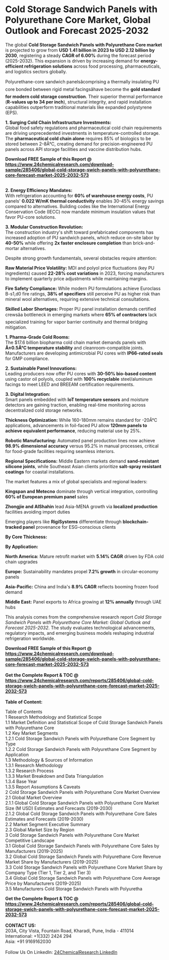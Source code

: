 <h1>Cold Storage Sandwich Panels with Polyurethane Core Market, Global Outlook and Forecast 2025-2032</h1><p>The global <strong>Cold Storage Sandwich Panels with Polyurethane Core market</strong> is projected to grow from <strong>USD 1.41 billion in 2023 to USD 2.12 billion by 2030</strong>, registering a steady <strong>CAGR of 6.00%</strong> during the forecast period (2025-2032). This expansion is driven by increasing demand for <strong>energy-efficient refrigeration solutions</strong> across food processing, pharmaceuticals, and logistics sectors globally.</p><p>Polyurethane-core sandwich panelsâcomprising a thermally insulating PU core bonded between rigid metal facingsâhave become the <strong>gold standard for modern cold storage construction</strong>. Their superior thermal performance (<strong>R-values up to 34 per inch</strong>), structural integrity, and rapid installation capabilities outperform traditional materials like expanded polystyrene (EPS).</p><p><strong>1. Surging Cold Chain Infrastructure Investments:</strong><br>
Global food safety regulations and pharmaceutical cold chain requirements are driving unprecedented investments in temperature-controlled storage. The <strong>pharmaceutical cold chain alone</strong> requires 85% of biologics to be stored between 2-8Â°C, creating demand for precision-engineered PU panels across API storage facilities and vaccine distribution hubs.</p><div><b>Download FREE Sample of this Report @ 
            <a href="https://www.24chemicalresearch.com/download-sample/285406/global-cold-storage-swich-panels-with-polyurethane-core-forecast-market-2025-2032-573">
            https://www.24chemicalresearch.com/download-sample/285406/global-cold-storage-swich-panels-with-polyurethane-core-forecast-market-2025-2032-573</a></b></div><br><p><strong>2. Energy Efficiency Mandates:</strong><br>
With refrigeration accounting for <strong>60% of warehouse energy costs</strong>, PU panels' <strong>0.022 W/mK thermal conductivity</strong> enables 30-45% energy savings compared to alternatives. Building codes like the International Energy Conservation Code (IECC) now mandate minimum insulation values that favor PU-core solutions.</p><p><strong>3. Modular Construction Revolution:</strong><br>
The construction industry's shift toward prefabricated components has increased adoption of PU sandwich panels, which reduce on-site labor by <strong>40-50%</strong> while offering <strong>2x faster enclosure completion</strong> than brick-and-mortar alternatives.</p><p>Despite strong growth fundamentals, several obstacles require attention:</p><p><strong>Raw Material Price Volatility:</strong> MDI and polyol price fluctuations (key PU ingredients) caused <strong>22-28% cost variations</strong> in 2023, forcing manufacturers to implement quarterly price adjustments while maintaining margins.</p><p><strong>Fire Safety Compliance:</strong> While modern PU formulations achieve Euroclass B-s1,d0 fire ratings, <strong>38% of specifiers</strong> still perceive PU as higher risk than mineral wool alternatives, requiring extensive technical consultations.</p><p><strong>Skilled Labor Shortages:</strong> Proper PU panel installation demands certified crewsâa bottleneck in emerging markets where <strong>65% of contractors</strong> lack specialized training for vapor barrier continuity and thermal bridging mitigation.</p><p><strong>1. Pharma-Grade Cold Rooms:</strong><br>
The $17.6 billion biopharma cold chain market demands panels with <strong>Â±0.5Â°C temperature stability</strong> and cleanroom-compatible joints. Manufacturers are developing antimicrobial PU cores with <strong>IP66-rated seals</strong> for GMP compliance.</p><p><strong>2. Sustainable Panel Innovations:</strong><br>
Leading producers now offer PU cores with <strong>30-50% bio-based content</strong> using castor oil polyols, coupled with <strong>100% recyclable</strong> steel/aluminum facings to meet LEED and BREEAM certification requirements.</p><p><strong>3. Digital Integration:</strong><br>
Smart panels embedded with <strong>IoT temperature sensors</strong> and moisture detectors are gaining traction, enabling real-time monitoring across decentralized cold storage networks.</p><p><strong>Thickness Optimization:</strong> While 160-180mm remains standard for -20Â°C applications, advancements in foil-faced PU allow <strong>120mm panels to achieve equivalent performance</strong>, reducing material use by 25%.</p><p><strong>Robotic Manufacturing:</strong> Automated panel production lines now achieve <strong>98.9% dimensional accuracy</strong> versus 95.2% in manual processes, critical for food-grade facilities requiring seamless interiors.</p><p><strong>Regional Specifications:</strong> Middle Eastern markets demand <strong>sand-resistant silicone joints</strong>, while Southeast Asian clients prioritize <strong>salt-spray resistant coatings</strong> for coastal installations.</p><p>The market features a mix of global specialists and regional leaders:</p><p><strong>Kingspan and Metecno</strong> dominate through vertical integration, controlling <strong>60% of European premium panel</strong> sales</p><p><strong>Zhongjie and AlShahin</strong> lead Asia-MENA growth via <strong>localized production</strong> facilities avoiding import duties</p><p>Emerging players like <strong>RigiSystems</strong> differentiate through <strong>blockchain-tracked panel</strong> provenance for ESG-conscious clients</p><p><strong>By Core Thickness:</strong></p><p><strong>By Application:</strong></p><p><strong>North America:</strong> Mature retrofit market with <strong>5.14% CAGR</strong> driven by FDA cold chain upgrades</p><p><strong>Europe:</strong> Sustainability mandates propel <strong>7.2% growth</strong> in circular-economy panels</p><p><strong>Asia-Pacific:</strong> China and India's <strong>8.9% CAGR</strong> reflects booming frozen food demand</p><p><strong>Middle East:</strong> Panel exports to Africa growing at <strong>12% annually</strong> through UAE hubs</p><p>This analysis comes from the comprehensive research report <em>Cold Storage Sandwich Panels with Polyurethane Core Market: Global Outlook and Forecast 2025-2032</em>. The study evaluates technological advancements, regulatory impacts, and emerging business models reshaping industrial refrigeration worldwide.</p><div><b>Download FREE Sample of this Report @ 
            <a href="https://www.24chemicalresearch.com/download-sample/285406/global-cold-storage-swich-panels-with-polyurethane-core-forecast-market-2025-2032-573">
            https://www.24chemicalresearch.com/download-sample/285406/global-cold-storage-swich-panels-with-polyurethane-core-forecast-market-2025-2032-573</a></b></div><br><div><b>Get the Complete Report & TOC @ 
            <a href="https://www.24chemicalresearch.com/reports/285406/global-cold-storage-swich-panels-with-polyurethane-core-forecast-market-2025-2032-573">
            https://www.24chemicalresearch.com/reports/285406/global-cold-storage-swich-panels-with-polyurethane-core-forecast-market-2025-2032-573</a></b></div><br>
            <b>Table of Content:</b><p>Table of Contents<br />
1 Research Methodology and Statistical Scope<br />
1.1 Market Definition and Statistical Scope of Cold Storage Sandwich Panels with Polyurethane Core<br />
1.2 Key Market Segments<br />
1.2.1 Cold Storage Sandwich Panels with Polyurethane Core Segment by Type<br />
1.2.2 Cold Storage Sandwich Panels with Polyurethane Core Segment by Application<br />
1.3 Methodology & Sources of Information<br />
1.3.1 Research Methodology<br />
1.3.2 Research Process<br />
1.3.3 Market Breakdown and Data Triangulation<br />
1.3.4 Base Year<br />
1.3.5 Report Assumptions & Caveats<br />
2 Cold Storage Sandwich Panels with Polyurethane Core Market Overview<br />
2.1 Global Market Overview<br />
2.1.1 Global Cold Storage Sandwich Panels with Polyurethane Core Market Size (M USD) Estimates and Forecasts (2019-2030)<br />
2.1.2 Global Cold Storage Sandwich Panels with Polyurethane Core Sales Estimates and Forecasts (2019-2030)<br />
2.2 Market Segment Executive Summary<br />
2.3 Global Market Size by Region<br />
3 Cold Storage Sandwich Panels with Polyurethane Core Market Competitive Landscape<br />
3.1 Global Cold Storage Sandwich Panels with Polyurethane Core Sales by Manufacturers (2019-2025)<br />
3.2 Global Cold Storage Sandwich Panels with Polyurethane Core Revenue Market Share by Manufacturers (2019-2025)<br />
3.3 Cold Storage Sandwich Panels with Polyurethane Core Market Share by Company Type (Tier 1, Tier 2, and Tier 3)<br />
3.4 Global Cold Storage Sandwich Panels with Polyurethane Core Average Price by Manufacturers (2019-2025)<br />
3.5 Manufacturers Cold Storage Sandwich Panels with Polyuretha</p><div><b>Get the Complete Report & TOC @ 
            <a href="https://www.24chemicalresearch.com/reports/285406/global-cold-storage-swich-panels-with-polyurethane-core-forecast-market-2025-2032-573">
            https://www.24chemicalresearch.com/reports/285406/global-cold-storage-swich-panels-with-polyurethane-core-forecast-market-2025-2032-573</a></b></div><br><b>CONTACT US:</b><br>
            203A, City Vista, Fountain Road, Kharadi, Pune, India - 411014<br>
            International: +1(332) 2424 294<br>
            Asia: +91 9169162030 <br><br>
            Follow Us On LinkedIn: <a href="https://www.linkedin.com/company/24chemicalresearch/">24ChemicalResearch LinkedIn</a>
